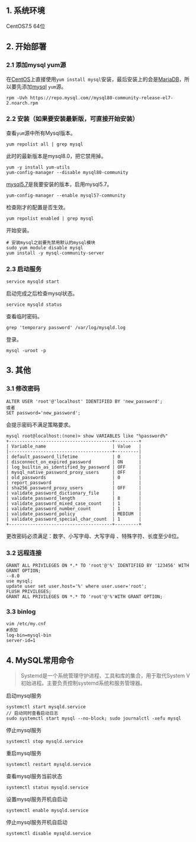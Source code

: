 ## 1. 系统环境

CentOS7.5 64位

## 2. 开始部署

### 2.1 添加mysql yum源

在[CentOS](https://www.centos.bz/tag/centos/)上直接使用`yum install mysql`安装，最后安装上的会是[MariaDB](https://www.centos.bz/tag/mariadb/)，所以要先添加[mysql](https://www.centos.bz/tag/mysql-2/) `yum`源。

```shell
rpm -Uvh https://repo.mysql.com//mysql80-community-release-el7-2.noarch.rpm
```

### 2.2 安装（如果要安装最新版，可直接开始安装）

查看`yum`源中所有Mysql版本。

```shell
yum repolist all | grep mysql
```

此时的最新版本是mysql8.0，把它禁用掉。

```shell
yum -y install yum-utils
yum-config-manager --disable mysql80-community
```

[mysql5.7](https://www.centos.bz/tag/mysql5-7/)是我要安装的版本，启用mysql5.7。

```shell
yum-config-manager --enable mysql57-community
```

检查刚才的配置是否生效。

```shell
yum repolist enabled | grep mysql
```

开始安装。

```shell
# 安装mysql之前要先禁用默认的mysql模块
sudo yum module disable mysql
yum install -y mysql-community-server
```

### 2.3 启动服务

```shell
service mysqld start
```

启动完成之后检查mysql状态。

```shell
service mysqld status
```

查看临时密码。

```shell
grep 'temporary password' /var/log/mysqld.log
```

登录。

```shell
mysql -uroot -p
```

## 3. 其他

### 3.1 修改密码

```mysql
ALTER USER 'root'@'localhost' IDENTIFIED BY 'new_password';
或者
SET password='new_password';
```

会提示密码不满足策略要求。

```mysql
mysql root@localhost:(none)> show VARIABLES like "%password%"
+---------------------------------------+---------+
| Variable_name                         | Value   |
|---------------------------------------+---------|
| default_password_lifetime             | 0       |
| disconnect_on_expired_password        | ON      |
| log_builtin_as_identified_by_password | OFF     |
| mysql_native_password_proxy_users     | OFF     |
| old_passwords                         | 0       |
| report_password                       |         |
| sha256_password_proxy_users           | OFF     |
| validate_password_dictionary_file     |         |
| validate_password_length              | 8       |
| validate_password_mixed_case_count    | 1       |
| validate_password_number_count        | 1       |
| validate_password_policy              | MEDIUM  |
| validate_password_special_char_count  | 1       |
+---------------------------------------+---------+
```

更改密码必须满足：数字、小写字母、大写字母 、特殊字符、长度至少8位。

### 3.2 远程连接

```mysql
GRANT ALL PRIVILEGES ON *.* TO 'root'@'%' IDENTIFIED BY '123456' WITH GRANT OPTION;
--8.0
use mysql;
update user set user.host='%' where user.user='root';
FLUSH PRIVILEGES;
GRANT ALL PRIVILEGES ON *.* TO 'root'@'%'WITH GRANT OPTION;
```

### 3.3 binlog

```
vim /etc/my.cnf
#添加
log-bin=mysql-bin
server-id=1
```

## 4. MySQL常用命令

> Systemd是一个系统管理守护进程、工具和库的集合，用于取代System V初始进程。主要负责控制systemd系统和服务管理器。

启动mysql服务

```shell
systemctl start mysqld.service
// 启动同时查看启动日志
sudo systemctl start mysql --no-block; sudo journalctl -xefu mysql
```

停止mysql服务

```shell
systemctl stop mysqld.service
```

重启mysql服务

```shell
systemctl restart mysqld.service
```

查看mysql服务当前状态

```shell
systemctl status mysqld.service
```

设置mysql服务开机自启动

```shell
systemctl enable mysqld.service
```

停止mysql服务开机自启动

```shell
systemctl disable mysqld.service
```